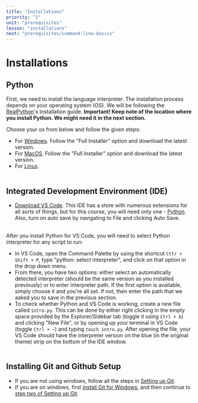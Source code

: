 ```yaml
---
title: "Installations"
priority: "1"
unit: "prerequisites"
lesson: "installations"
next: "prerequisites/command-line-basics"
---
```


# Installations

## Python

First, we need to install the language interpreter. The installation process depends on your operating system (OS). We will be following the [RealPython](https://realpython.com)'s installation guide. <b>Important! Keep note of the location where you install Python. We might need it in the next section.</b>

Choose your os from below and follow the given steps:

- For [Windows](https://realpython.com/installing-python/#how-to-install-python-on-windows). Follow the "Full Installer" option and download the latest version.
- For [MacOS](https://realpython.com/installing-python/#how-to-install-python-on-macos). Follow the "Full Installer" option and download the latest version.
- For [Linux](https://realpython.com/installing-python/#how-to-install-python-on-linux).
  <br><br>

## Integrated Development Environment (IDE)

- [Download VS Code](https://code.visualstudio.com/). This IDE has a store with numerous extensions for all sorts of things, but for this course, you will need only one - [Python](https://marketplace.visualstudio.com/items?itemName=ms-python.python). Also, turn on auto save by navigating to File and clicking Auto Save.
  <br><br>

After you install Python for VS Code, you will need to select Python interpreter for any script to run:

- In VS Code, open the Command Palette by using the shortcut `Ctlr + Shift + P`, type "python: select interpreter", and click on that option in the drop down menu.
- From there, you have two options: either select an automatically detected interpreter (should be the same version as you installed previously) or to enter interpreter path. If the first option is available, simply choose it and you're all set. If not, then enter the path that we asked you to save in the previous section.
- To check whether Python and VS Code is working, create a new file called `intro.py`. This can be done by either right clicking in the empty space provided by the Explorer/Sidebar tab (toggle it using `Ctrl + b`) and clicking "New File", or by opening up your terminal in VS Code (toggle `Ctrl + ~`) and typing `touch intro.py`. After opening the file, your VS Code should have the interpreter version on the blue (in the original theme) strip on the bottom of the IDE window.
  <br><br>

## Installing Git and Github Setup

- If you are not using windows, follow all the steps in [Setting up Git](https://www.theodinproject.com/lessons/foundations-setting-up-git).
- If you are on windows, first [install Git for Windows](https://www.simplilearn.com/tutorials/git-tutorial/git-installation-on-windows), and then continue to [step two of Setting up Git](https://www.theodinproject.com/lessons/foundations-setting-up-git#step-2-configure-git-and-github).
